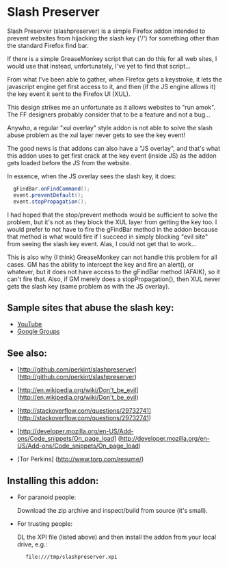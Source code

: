 Slash Preserver
===============

Slash Preserver (slashpreserver) is a simple Firefox addon intended to prevent
websites from hijacking the slash key ('/') for something other than the
standard Firefox find bar.

If there is a simple GreaseMonkey script that can do this for all web sites, I
would use that instead, unfortunately, I've yet to find that script...

From what I've been able to gather, when Firefox gets a keystroke, it lets the
javascript engine get first access to it, and then (if the JS engine allows
it) the key event it sent to the Firefox UI (XUL).

This design strikes me an unfortunate as it allows websites to "run amok".
The FF designers probably consider that to be a feature and not a bug...

Anywho, a regular "xul overlay" style addon is not able to solve the slash
abuse problem as the xul layer never gets to see the key event!

The good news is that addons can also have a "JS overlay", and that's what
this addon uses to get first crack at the key event (inside JS) as the addon
gets loaded before the JS from the website.

In essence, when the JS overlay sees the slash key, it does:

```java
  gFindBar.onFindCommand();
  event.preventDefault();
  event.stopPropagation();
```

I had hoped that the stop/prevent methods would be sufficient to solve the
problem, but it's not as they block the XUL layer from getting the key too.  I
would prefer to not have to fire the gFindBar method in the addon because that
method is what would fire if I succeed in simply blocking "evil site" from
seeing the slash key event.  Alas, I could not get that to work...

This is also why (I think) GreaseMonkey can not handle this problem for all
cases.  GM has the ability to intercept the key and fire an alert(), or
whatever, but it does not have access to the gFindBar method (AFAIK), so it
can't fire that.  Also, if GM merely does a stopPropagation(), then XUL never
gets the slash key (same problem as with the JS overlay).

Sample sites that abuse the slash key:
--------------------------------------

* [YouTube](https://www.youtube.com/watch?v=TllPrdbZ-VI)
* [Google Groups](https://groups.google.com/forum/#!msg/vim_use/r3TdW9G9ms4/s-Jr3BpcnvUJ)

See also:
---------

* [http://github.com/perkint/slashpreserver]
  (http://github.com/perkint/slashpreserver)

* [http://en.wikipedia.org/wiki/Don't_be_evil]
  (http://en.wikipedia.org/wiki/Don't_be_evil)

* [http://stackoverflow.com/questions/29732741]
  (http://stackoverflow.com/questions/29732741)

* [http://developer.mozilla.org/en-US/Add-ons/Code_snippets/On_page_load]
  (http://developer.mozilla.org/en-US/Add-ons/Code_snippets/On_page_load)

* [Tor Perkins]
  (http://www.torp.com/resume/)

Installing this addon:
----------------------

* For paranoid people:

    Download the zip archive and inspect/build from source (it's small).

* For trusting people:

    DL the XPI file (listed above) and then install the addon from your local
    drive, e.g.:

```
      file:///tmp/slashpreserver.xpi
```

